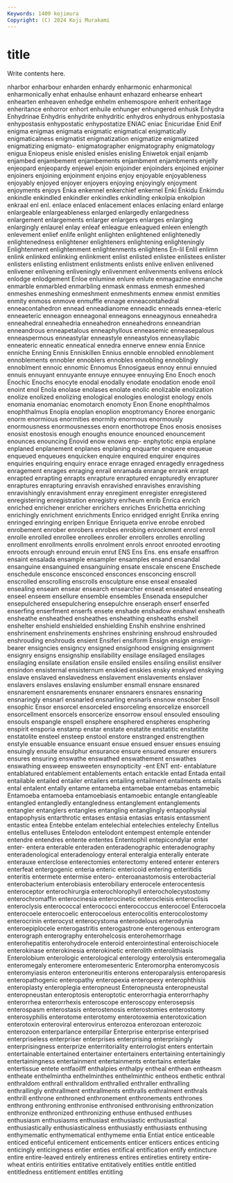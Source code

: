```yaml
---
Keywords: 1409 kojimura
Copyright: (C) 2024 Koji Murakami
---
```


# title

Write contents here.



nharbor enharbour enharden enhardy enharmonic enharmonical enharmonically
enhat enhaulse enhaunt enhazard enhearse enheart enhearten enheaven enhedge enhelm
enhemospore enherit enheritage enheritance enhorror enhort enhuile enhunger enhungered enhusk
Enhydra Enhydrinae Enhydris enhydrite enhydritic enhydros enhydrous enhypostasia enhypostasis enhypostatic
enhypostatize ENIAC eniac Enicuridae Enid Enif enigma enigmas enigmata enigmatic
enigmatical enigmatically enigmaticalness enigmatist enigmatization enigmatize enigmatized enigmatizing enigmato- enigmatographer
enigmatography enigmatology enigua Eniopeus enisle enisled enisles enisling Eniwetok enjail
enjamb enjambed enjambement enjambements enjambment enjambments enjelly enjeopard enjeopardy enjewel
enjoin enjoinder enjoinders enjoined enjoiner enjoiners enjoining enjoinment enjoins enjoy
enjoyable enjoyableness enjoyably enjoyed enjoyer enjoyers enjoying enjoyingly enjoyment enjoyments
enjoys Enka enkennel enkerchief enkernel Enki Enkidu Enkimdu enkindle enkindled
enkindler enkindles enkindling enkolpia enkolpion enkraal enl enl. enlace enlaced
enlacement enlaces enlacing enlard enlarge enlargeable enlargeableness enlarged enlargedly enlargedness
enlargement enlargements enlarger enlargers enlarges enlarging enlargingly enlaurel enlay enleaf
enleague enleagued enleen enlength enlevement enlief enlife enlight enlighten enlightened
enlightenedly enlightenedness enlightener enlighteners enlightening enlighteningly Enlightenment enlightenment enlightenments enlightens
En-lil Enlil enlimn enlink enlinked enlinking enlinkment enlist enlisted enlistee
enlistees enlister enlisters enlisting enlistment enlistments enlists enlive enliven enlivened
enlivener enlivening enliveningly enlivenment enlivenments enlivens enlock enlodge enlodgement Enloe
enlumine enlure enlute enmagazine enmanche enmarble enmarbled enmarbling enmask enmass
enmesh enmeshed enmeshes enmeshing enmeshment enmeshments enmew enmist enmities enmity
enmoss enmove enmuffle ennage enneacontahedral enneacontahedron ennead enneadianome enneadic enneads
ennea-eteric enneaeteric enneagon enneagonal enneagons enneagynous enneahedra enneahedral enneahedria enneahedron
enneahedrons enneandrian enneandrous enneapetalous enneaphyllous enneasemic enneasepalous enneaspermous enneastylar enneastyle
enneastylos enneasyllabic enneateric enneatic enneatical ennedra ennerve ennew ennia Ennice
enniche Enning Ennis Enniskillen Ennius ennoble ennobled ennoblement ennoblements ennobler
ennoblers ennobles ennobling ennoblingly ennoblment ennoic ennomic Ennomus Ennosigaeus ennoy
ennui ennuied ennuis ennuyant ennuyante ennuye ennuyee ennuying Eno Enoch
enoch Enochic Enochs enocyte enodal enodally enodate enodation enode enoil
enoint enol Enola enolase enolases enolate enolic enolizable enolization enolize
enolized enolizing enological enologies enologist enology enols enomania enomaniac enomotarch
enomoty Enon Enone enophthalmos enophthalmus Enopla enoplan enoplion enoptromancy Enoree
enorganic enorm enormious enormities enormity enormous enormously enormousness enormousnesses enorn
enorthotrope Enos enosis enosises enosist enostosis enough enoughs enounce enounced
enouncement enounces enouncing Enovid enow enows enp- enphytotic enpia enplane
enplaned enplanement enplanes enplaning enquarter enquere enqueue enqueued enqueues enquicken
enquire enquired enquirer enquires enquiries enquiring enquiry enrace enrage enraged
enragedly enragedness enragement enrages enraging enrail enramada enrange enrank enrapt
enrapted enrapting enrapts enrapture enraptured enrapturedly enrapturer enraptures enrapturing enravish
enravished enravishes enravishing enravishingly enravishment enray enregiment enregister enregistered enregistering
enregistration enregistry enrheum enrib Enrica enrich enriched enrichener enricher enrichers
enriches Enrichetta enriching enrichingly enrichment enrichments Enrico enridged enright Enrika
enring enringed enringing enripen Enrique Enriqueta enrive enrobe enrobed enrobement
enrober enrobers enrobes enrobing enrockment enrol enroll enrolle enrolled enrollee
enrollees enroller enrollers enrolles enrolling enrollment enrollments enrolls enrolment enrols
enroot enrooted enrooting enroots enrough enround enruin enrut ENS Ens
Ens. ens ensafe ensaffron ensaint ensalada ensample ensampler ensamples ensand
ensandal ensanguine ensanguined ensanguining ensate enscale enscene Enschede enschedule ensconce
ensconced ensconces ensconcing enscroll enscrolled enscrolling enscrolls ensculpture ense enseal
ensealed ensealing enseam ensear ensearch ensearcher enseat enseated enseating enseel
enseem ensellure ensemble ensembles Ensenada ensepulcher ensepulchered ensepulchering ensepulchre enseraph
enserf enserfed enserfing enserfment enserfs ensete enshade enshadow enshawl ensheath
ensheathe ensheathed ensheathes ensheathing ensheaths enshell enshelter enshield enshielded enshielding
Enshih enshrine enshrined enshrinement enshrinements enshrines enshrining enshroud enshrouded enshrouding
enshrouds ensient Ensiferi ensiform Ensign ensign ensign-bearer ensigncies ensigncy ensigned
ensignhood ensigning ensignment ensignry ensigns ensignship ensilability ensilage ensilaged ensilages
ensilaging ensilate ensilation ensile ensiled ensiles ensiling ensilist ensilver ensindon
ensisternal ensisternum enskied enskies ensky enskyed enskying enslave enslaved enslavedness
enslavement enslavements enslaver enslavers enslaves enslaving enslumber ensmall ensnare ensnared
ensnarement ensnarements ensnarer ensnarers ensnares ensnaring ensnaringly ensnarl ensnarled ensnarling
ensnarls ensnow ensober Ensoll ensophic Ensor ensorcel ensorceled ensorceling ensorcelize
ensorcell ensorcellment ensorcels ensorcerize ensorrow ensoul ensouled ensouling ensouls enspangle
enspell ensphere ensphered enspheres ensphering enspirit ensporia enstamp enstar enstate
enstatite enstatitic enstatitite enstatolite ensteel ensteep enstool enstore enstranged enstrengthen
enstyle ensuable ensuance ensuant ensue ensued ensuer ensues ensuing ensuingly
ensuite ensulphur ensurance ensure ensured ensurer ensurers ensures ensuring enswathe
enswathed enswathement enswathes enswathing ensweep ensweeten ensynopticity -ent ENT ent-
entablature entablatured entablement entablements entach entackle entad Entada entail entailable
entailed entailer entailers entailing entailment entailments entails ental entalent entally
entame entameba entamebae entamebas entamebic Entamoeba entamoeba entamoebiasis entamoebic entangle
entangleable entangled entangledly entangledness entanglement entanglements entangler entanglers entangles entangling
entanglingly entapophysial entapophysis entarthrotic entases entasia entasias entasis entassment entastic
entea Entebbe entelam entelechial entelechies entelechy Entellus entellus entelluses Entelodon
entelodont entempest entemple entender entendre entendres entente ententes Ententophil entepicondylar
enter enter- entera enterable enteraden enteradenographic enteradenography enteradenological enteradenology enteral
enteralgia enterally enterate enterauxe enterclose enterectomies enterectomy entered enterer enterers
enterfeat entergogenic enteria enteric entericoid entering enteritidis enteritis entermete entermise
entero- enteroanastomosis enterobacterial enterobacterium enterobiasis enterobiliary enterocele enterocentesis enteroceptor enterochirurgia
enterochlorophyll enterocholecystostomy enterochromaffin enterocinesia enterocinetic enterocleisis enteroclisis enteroclysis enterococcal enterococci
enterococcus enterocoel Enterocoela enterocoele enterocoelic enterocoelous enterocolitis enterocolostomy enterocrinin enterocyst
enterocystoma enterodelous enterodynia enteroepiplocele enterogastritis enterogastrone enterogenous enterogram enterograph enterography
enterohelcosis enterohemorrhage enterohepatitis enterohydrocele enteroid enterointestinal enteroischiocele enterokinase enterokinesia enterokinetic
enterolith enterolithiasis Enterolobium enterologic enterological enterology enterolysis enteromegalia enteromegaly enteromere
enteromesenteric Enteromorpha enteromycosis enteromyiasis enteron enteroneuritis enterons enteroparalysis enteroparesis enteropathogenic
enteropathy enteropexia enteropexy enterophthisis enteroplasty enteroplegia enteropneust Enteropneusta enteropneustal enteropneustan
enteroptosis enteroptotic enterorrhagia enterorrhaphy enterorrhea enterorrhexis enteroscope enteroscopy enterosepsis enterospasm
enterostasis enterostenosis enterostomies enterostomy enterosyphilis enterotome enterotomy enterotoxemia enterotoxication enterotoxin
enteroviral enterovirus enterozoa enterozoan enterozoic enterozoon enterparlance enterpillar Enterprise enterprise
enterprised enterpriseless enterpriser enterprises enterprising enterprisingly enterprisingness enterprize enterritoriality enterrologist
enters entertain entertainable entertained entertainer entertainers entertaining entertainingly entertainingness entertainment
entertainments entertains entertake entertissue entete entfaoilff enthalpies enthalpy entheal enthean
entheasm entheate enthelmintha enthelminthes enthelminthic entheos enthetic enthral enthraldom enthrall
enthralldom enthralled enthraller enthralling enthrallingly enthrallment enthrallments enthralls enthralment enthrals
enthrill enthrone enthroned enthronement enthronements enthrones enthrong enthroning enthronise enthronised
enthronising enthronization enthronize enthronized enthronizing enthuse enthused enthuses enthusiasm enthusiasms
enthusiast enthusiastic enthusiastical enthusiastically enthusiasticalness enthusiastly enthusiasts enthusing enthymematic enthymematical
enthymeme entia Entiat entice enticeable enticed enticeful enticement enticements enticer
enticers entices enticing enticingly enticingness entier enties entifical entification entify
entincture entire entire-leaved entirely entireness entires entireties entirety entire-wheat entiris
entirities entitative entitatively entities entitle entitled entitledness entitlement entitles entitling
